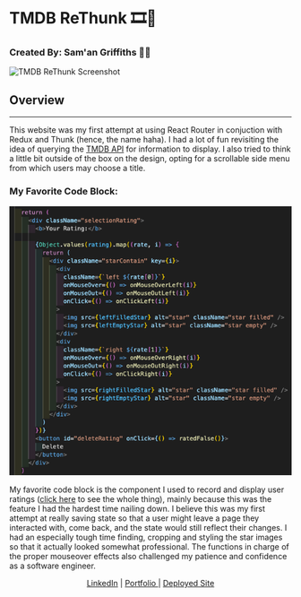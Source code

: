 # TMDB ReThunk :film_strip::movie_camera:
### Created By: Sam'an Griffiths :thinking::thought_balloon:

![TMDB ReThunk Screenshot](./src/styles/images/screenshot.png)

## Overview
****

This website was my first attempt at using React Router in conjuction with Redux and Thunk (hence, the name haha). I had a lot of fun revisiting the idea of querying the [TMDB API](https://developers.themoviedb.org/3/getting-started/introduction) for information to display. I also tried to think a little bit outside of the box on the design, opting for a scrollable side menu from which users may choose a title.

### My Favorite Code Block:

![Screenshot of Code for User Rating Component](./src/styles/images/ratingScreenShot.png)

My favorite code block is the component I used to record and display user ratings ([click here](https://github.com/SamanGriffiths47/TMDB-ReThunk/blob/master/src/components/movies/Rating.js) to see the whole thing), mainly because this was the feature I had the hardest time nailing down. I believe this was my first attempt at really saving state so that a user might leave a page they interacted with, come back, and the state would still reflect their changes. I had an especially tough time finding, cropping and styling the star images so that it actually looked somewhat professional. The functions in charge of the proper mouseover effects also challenged my patience and confidence as a software engineer.

<div align=center>
  <a href='https://www.linkedin.com/in/saman-griffiths/' target='_blank'>LinkedIn</a> | <a href='' target='_blank'>Portfolio
  </a> | <a href='https://tmdb-search.vercel.app/'>Deployed Site</a>
  </div>
